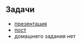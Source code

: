## Задачи

- [презентация](https://mail.yandex.ru/disk/public/?hash=3E4PqeHPx7JmPNOUQ1L8gVharwDcdQTOVeK20XaLs8s%3D)
- [пост](http://clubs.ya.ru/4611686018427468886/replies.xml?item_no=37)
- домашнего задания нет
